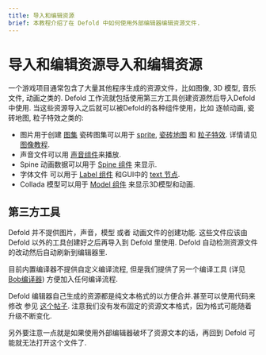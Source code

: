 ```yaml
---
title: 导入和编辑资源
brief: 本教程介绍了在 Defold 中如何使用外部编辑器编辑资源文件.
---
```


# 导入和编辑资源导入和编辑资源

一个游戏项目通常包含了大量其他程序生成的资源文件，比如图像, 3D 模型, 音乐文件, 动画之类的. Defold 工作流就包括使用第三方工具创建资源然后导入Defold中使用. 当这些资源导入之后就可以被Defold的各种组件使用，比如 逐帧动画, 瓷砖地图, 粒子特效之类的:

* 图片用于创建 [图集](/manuals/atlas) 瓷砖图集可以用于 [sprite](/manuals/sprite), [瓷砖地图](/manuals/tilemap) 和 [粒子特效](/manuals/particlefx). 详情请见 [图像教程](/manuals/graphics/#importing-image-files).
* 声音文件可以用 [声音组件](/manuals/sound)来播放.
* Spine 动画数据可以用于 [Spine 组件](/manuals/spinemodel) 来显示.
* 字体文件 可以用于 [Label 组件](/manuals/label) 和GUI中的 [text 节点](/manuals/gui-text).
* Collada 模型可以用于 [Model 组件](/manuals/model) 来显示3D模型和动画.


## 第三方工具

Defold 并不提供图片，声音，模型 或者 动画文件的创建功能. 这些文件应该由 Defold 以外的工具创建好之后再导入到 Defold 里使用. Defold 自动检测资源文件的改动然后自动刷新到编辑器里.

目前内置编译器不提供自定义编译流程, 但是我们提供了另一个编译工具 (详见 [Bob编译器](/manuals/bob)) 方便加入任何编译流程.

Defold 编辑器自己生成的资源都是纯文本格式的以方便合并.甚至可以使用代码来修改 参见 [这个帖子](https://forum.defold.com/t/deftree-a-python-module-for-editing-defold-files/15210). 注意我们没有发布固定的资源文本格式，因为格式可能随着升级不断变化.

另外要注意一点就是如果使用外部编辑器破坏了资源文本的话，再回到 Defold 可能就无法打开这个文件了.
